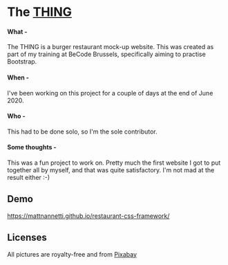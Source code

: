 # The [THING](https://mattnannetti.github.io/restaurant-css-framework/)

#### What -
The THING is a burger restaurant mock-up website. 
This was created as part of my training at BeCode Brussels, specifically aiming to practise Bootstrap.

#### When -
I've been working on this project for a couple of days at the end of June 2020.

#### Who -
This had to be done solo, so I'm the sole contributor.

#### Some thoughts -

This was a fun project to work on. Pretty much the first website I got to put together all by myself,
and that was quite satisfactory. I'm not mad at the result either :-)


## Demo

https://mattnannetti.github.io/restaurant-css-framework/


## Licenses

All pictures are royalty-free and from [Pixabay](https://pixabay.com/)
